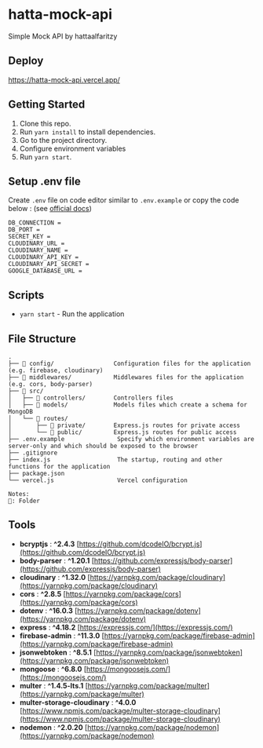 # hatta-mock-api

Simple Mock API by hattaalfaritzy

## Deploy

https://hatta-mock-api.vercel.app/

## Getting Started

1. Clone this repo.
2. Run `yarn install` to install dependencies.
3. Go to the project directory.
4. Configure environment variables
5. Run `yarn start`.

## Setup .env file

Create `.env` file on code editor similar to `.env.example` or copy the code below : (see [official docs](https://nodejs.dev/en/learn/how-to-read-environment-variables-from-nodejs))
```
DB_CONNECTION = 
DB_PORT = 
SECRET_KEY = 
CLOUDINARY_URL = 
CLOUDINARY_NAME = 
CLOUDINARY_API_KEY = 
CLOUDINARY_API_SECRET = 
GOOGLE_DATABASE_URL = 
```

## Scripts

- `yarn start` - Run the application

## File Structure

```raw
.
├── 📂 config/                 Configuration files for the application (e.g. firebase, cloudinary)
├── 📂 middlewares/            Middlewares files for the application (e.g. cors, body-parser)
├── 📂 src/
│   ├── 📂 controllers/        Controllers files
│   ├── 📂 models/             Models files which create a schema for MongoDB
│   └── 📂 routes/             
│       ├── 📂 private/        Express.js routes for private access
│       └── 📂 public/         Express.js routes for public access
├── .env.example               Specify which environment variables are server-only and which should be exposed to the browser
├── .gitignore
├── index.js                   The startup, routing and other functions for the application
├── package.json
└── vercel.js                  Vercel configuration

Notes:
📂: Folder
```

## Tools

- **bcryptjs** : **^2.4.3** [https://github.com/dcodeIO/bcrypt.js](https://github.com/dcodeIO/bcrypt.js)
- **body-parser** : **^1.20.1** [https://github.com/expressjs/body-parser](https://github.com/expressjs/body-parser)
- **cloudinary** : **^1.32.0** [https://yarnpkg.com/package/cloudinary](https://yarnpkg.com/package/cloudinary)
- **cors** : **^2.8.5** [https://yarnpkg.com/package/cors](https://yarnpkg.com/package/cors)
- **dotenv** : **^16.0.3** [https://yarnpkg.com/package/dotenv](https://yarnpkg.com/package/dotenv)
- **express** : **^4.18.2** [https://expressjs.com/](https://expressjs.com/)
- **firebase-admin** : **^11.3.0** [https://yarnpkg.com/package/firebase-admin](https://yarnpkg.com/package/firebase-admin)
- **jsonwebtoken** : **^8.5.1** [https://yarnpkg.com/package/jsonwebtoken](https://yarnpkg.com/package/jsonwebtoken)
- **mongoose** : **^6.8.0** [https://mongoosejs.com/](https://mongoosejs.com/)
- **multer** : **^1.4.5-lts.1** [https://yarnpkg.com/package/multer](https://yarnpkg.com/package/multer)
- **multer-storage-cloudinary** : **^4.0.0** [https://www.npmjs.com/package/multer-storage-cloudinary](https://www.npmjs.com/package/multer-storage-cloudinary)
- **nodemon** : **^2.0.20** [https://yarnpkg.com/package/nodemon](https://yarnpkg.com/package/nodemon)
